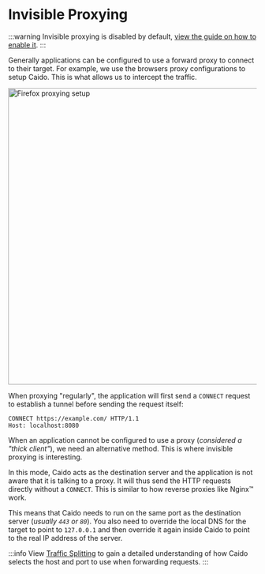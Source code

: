 # Invisible Proxying

:::warning
Invisible proxying is disabled by default, [view the guide on how to enable it](/guides/invisible_proxying).
:::

Generally applications can be configured to use a forward proxy to connect to their target.
For example, we use the browsers proxy configurations to setup Caido.
This is what allows us to intercept the traffic.

<img alt="Firefox proxying setup" src="/_images/proxying_firefox.png" center width=600px style="filter: brightness(85%);" />

When proxying "regularly", the application will first send a `CONNECT` request to establish a tunnel before sending the request itself:

```http
CONNECT https://example.com/ HTTP/1.1
Host: localhost:8080
```

When an application cannot be configured to use a proxy (_considered a "thick client"_), we need an alternative method.
This is where invisible proxying is interesting.

In this mode, Caido acts as the destination server and the application is not aware that it is talking to a proxy.
It will thus send the HTTP requests directly without a `CONNECT`.
This is similar to how reverse proxies like Nginx:tm: work.

This means that Caido needs to run on the same port as the destination server (_usually `443` or `80`_).
You also need to override the local DNS for the target to point to `127.0.0.1` and then override it again inside Caido to point to the real IP address of the server.

:::info
View [Traffic Splitting](/concepts/proxying/traffic_splitting.md) to gain a detailed understanding of how Caido selects the host and port to use when forwarding requests.
:::
